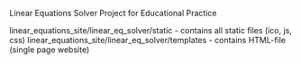 Linear Equations Solver Project for Educational Practice

linear_equations_site/linear_eq_solver/static - contains all static files (ico, js, css)
linear_equations_site/linear_eq_solver/templates - contains HTML-file (single page website)
